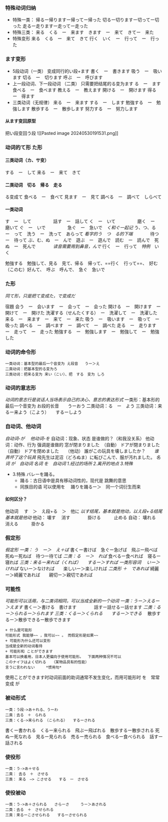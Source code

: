 ### 特殊动词归纳
+ 特殊一类：
帰るー帰りますー帰ってー帰った
切るー切りますー切ってー切った
走るー走りますー走ってー走った
+ 特殊三类：
来る　くる　ー　来ます　きます　ー　来て　きてー　来た　
+ 特殊变形
来る　くる　ー　来て　きて
行く　いく　ー　行って　ー　行った
### ます变形
+ 5段动词（一类）
变成同行的い段+ます
書く　ー　書きます
吸う　ー　吸います
切る　ー　切ります
呼ぶ　ー　呼びます
+ 上一段动词、下一段动词 （二类）
只需要把结尾的る变为ます
る　ー　ます
食べる　ー　食べます
教える　ー　教えます
開ける　ー　開けます
得る　ー　得ます
+ 三类动词（无规律）
来る　ー　来ます
する　ー　します
勉強する　ー　勉強します
散歩する　ー　散歩します
努力する　ー　努力します
#### 从ます变回原型
把い段变回う段
![[Pasted image 20240530191531.png]]

### 动词的て形 た形
#### 三类动词（カ、サ变）
する　ー　して
来る　ー　来て　きて
#### 二类动词　切る　帰る　走る
る变成て
食べる　ー　食べて
見ます　ー　見て
調べる　ー　調べて　しらべて
#### 一类动词
す　ー　して　　　　　話す　ー　話して
く　ー　いて　　　　　磨く　ー　磨いて
ぐ　ー　いで　　　　　急ぐ　ー　急いで　*く和ぐ一起记*
う、つ、る　ー　って　洗う　ー　洗って　あらって      *看字的う　つ　る的下端*　　　　待つ　ー　待って
ぶ、む、ぬ　ー　んで　遊ぶ　ー　遊んで　読む　ー　読んで　死ぬ　ー　死んで　　　　*读音需要用到鼻音，んで*
行く　ー　行って　*特例*　いく

勉強する　勉強して、見る　見て、帰る　帰って、==行く　行って==、　好む（このむ）好んて、　呼ぶ　呼んで、　急ぐ　急いで
### た形
*同て形，只是把て变成た，で变成だ*

宿題
会う　ー　会います　ー　会って　ー　会った
開ける　ー　開けます　ー　開けて　ー　開けた
洗濯する（せんたくする）　ー　洗濯して　ー　洗濯した
来る　ー　来ます　ー　来て　ー　来た
吸う　ー　吸います　ー　吸って　ー　吸った
調べる　ー　調べます　ー　調べて　ー　調べた
走る　ー　走ります　ー　走って　ー　走った
勉強する　ー　勉強します　ー　勉強して　ー　勉強した
### 动词的命令形
```
一类动词：基本型的最后一个音变为 え段音   うー＞え
二类动词：把基本型的る变为ろ
三类动词：把来る变为 来い（こい）、把　する　变为 しろ
```
### 动词的意志形
*动词的意志行是说话人当场表示自己的决心、意志的表达形式*
一类形：基本形的最后一个音变为 お段的长音　　うーおう
二类动词：る　ー　よう
三类动词：来るー来よう（こよう）　　するーしよう
### 自动词、他动词
*自动词-が　 他动词-を*
自动词：现象、状态         是谁做的？（和我没关系）
他动词：动作、行为         强调是谁做的
窓が閉まりました　（自動）
ドアが閉まりました　（自動）
ドアを閉めました　　（他动）
誰がこの玩具を壊しましたか？　　*谁弄坏了这个玩具*
飛先生は泥沼（どろぬま）に転びこんで、服が汚れました。
*名词 が　自动词
名词 を　自动词   1.经过的场所 2.离开的地点 3.特殊*
+ 3.特殊   バレーを踊る。　　
	+ 踊る：古日语中是具有移动词性的，现代是 跳舞的意思
	+ 同族目的语 可以使用を　  踊りを踊るー＞　同一个词衍生而来
#### 如何区分？
他动词 　す　＞　え段+る　＞　他に
*以す结尾，基本就是他动，以え段+る结尾基本就是他动*
他动： 壊す　    消す　　　　掛ける　　　止める
自动： 壊れる　消える　　　掛かる
### 假定形
*假定形*
*一类： う　ー＞　え＋ば*
書くー書けば　急ぐー急げば　飛ぶー飛べば　死ぬー死ねば　待つー待てば
*二类：る　ー＞　れば*
食べるー食べれば　寝るー寝れば
*三类：来るー来れば（くれば）　　するー＞すれば*
*一类形容词 　いー＞ければ*
ないー＞なければ　　楽しいー＞楽しければ
*二类形  ＋　であれば*
綺麗ー＞綺麗であれば　　親切ー＞親切であれば
### 可能性
*可能形可以活用，与二类词相同，可以当成全新的一个动词*
*一类：うー＞えるー＞えます*
書くー＞書ける　書けます　　　　話すー話せるー話せます
*二类：るー＞られるー＞られます*
*三类：くるー＞くられる　　するー＞できる*　
散歩するー＞散歩できるー散歩できます
```
+ 什么是可能形
可能形式 我能够~~ ，我可以~~ 。 而假定形是如果~~
+ 可能形为什么还可以变形
当成是全新的动词看待
+ 可能形和 ことができます
基本可以换着用，日本人更偏向于使用可能形。  下面两种情况不可以
このナイフはよく切れる　　（某物品具有的性能）
言うに言われない　　　*惯用句*
```
使用ことができます时动词前面的助词通常不发生变化，而用可能形时 を　常常变成 が
### 被动形式
```
一类：う段->あ＋れる、うーわ
二类：去る　＋　られる
三类：くる->来られる　（こられる）　　するーされる
```
書くー書かれる　くるー来られる　飛ぶー飛ばれる　散歩するー散歩される
死ぬー死なれる　見るー見られる　売るー売られる　食べるー食べられる　話すー話される

### 使役形
```
一类：う->あ＋せる
二类： 去る　＋　させる
三类： 来る　—> こさせる　　する　ー　させる
```
### 使役被动
```
一类：う->あ＋さられる　　さらーさ　　　うー＞あされる
二类：去る　＋　させられる
三类：来るーこさせられる　　するーさせられる

```
